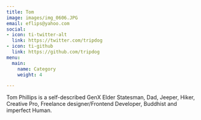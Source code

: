 ```yaml
---
title: Tom
image: images/img_0606.JPG
email: eflips@yahoo.com
social:
- icon: ti-twitter-alt
  link: https://twitter.com/tripdog
- icon: ti-github
  link: https://github.com/tripdog
menu:
  main:
    name: Category
    weight: 4

---
```

Tom Phillips is a self-described GenX Elder Statesman, Dad, Jeeper, Hiker, Creative Pro, Freelance designer/Frontend Developer, Buddhist and imperfect Human.